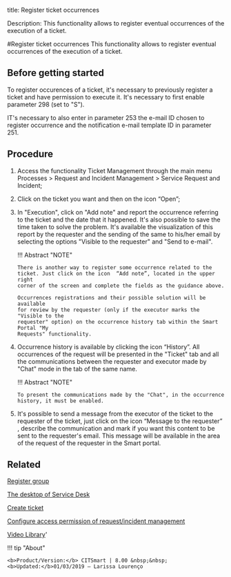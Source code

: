 title:  Register ticket occurrences
 
Description: This functionality allows to register eventual occurrences of the execution of a ticket.

#Register ticket occurrences
This functionality allows to register eventual occurrences of the execution of a ticket.

Before getting started
--------------------------

To register occurences of a ticket, it's necessary to previously register a
ticket and have permission to execute it. It's necessary to first enable
parameter 298 (set to "S").

IT's necessary to also enter in parameter 253 the e-mail ID chosen to register
occurrence and the notification e-mail template ID in parameter 251.

Procedure
-------------

1.  Access the functionality Ticket Management through the main menu Processes
    \> Request and Incident Management \> Service Request and Incident;

2.  Click on the ticket you want and then on the icon “Open”;

3.  In "Execution", click on "Add note" and report the occurrence referring to
    the ticket and the date that it happened. It's also possible to save the
    time taken to solve the problem. It's available the visualization of this
    report by the requester and the sending of the same to his/her email by
    selecting the options "Visible to the requester" and "Send to e-mail".

    !!! Abstract "NOTE"  

        There is another way to register some occurrence related to the
        ticket. Just click on the icon  “Add note”, located in the upper right
        corner of the screen and complete the fields as the guidance above.  
        
        Occurrences registrations and their possible solution will be available
        for review by the requester (only if the executor marks the "Visible to the
        requester" option) on the occurrence history tab within the Smart Portal "My
        Requests" functionality.
 
4.  Occurrence history is available by clicking the icon “History”. All
    occurrences of the request will be presented in the "Ticket" tab and all the
    communications between the requester and executor made by "Chat" mode in the
    tab of the same name.

    !!! Abstract "NOTE"  

        To present the communications made by the "Chat", in the occurrence
        history, it must be enabled.  
 
5.  It's possible to send a message from the executor of the ticket to the
    requester of the ticket, just click on the icon “Message to the requester” ,
    describe the communication and mark if you want this content to be sent to
    the requester's email. This message will be available in the area of the
    request of the requester in the Smart portal.
    
Related
-----------

[Register group](/en-us/citsmart-platform-8/initial-settings/access-settings/user/register-groups.html)

[The desktop of Service Desk](/en-us/citsmart-platform-8/processes/tickets/use/desktop-of-service-desk.html)

[Create ticket](/en-us/citsmart-platform-8/processes/tickets/use/create-ticket.html)

[Configure access permission of request/incident management](/en-us/citsmart-platform-8/processes/tickets/configuration/access-ticket-management.html)

<i class='fa fa-youtube-play  fa-2x' style='color:#97ce17;vertical-align: middle;'> </i> [Video Library](https://www.youtube.com/playlist?list=PLB5qK2uzf2RNrJnhiXj3dbmgsm9-quhfz)'

!!! tip "About"

    <b>Product/Version:</b> CITSmart | 8.00 &nbsp;&nbsp;
    <b>Updated:</b>01/03/2019 – Larissa Lourenço


